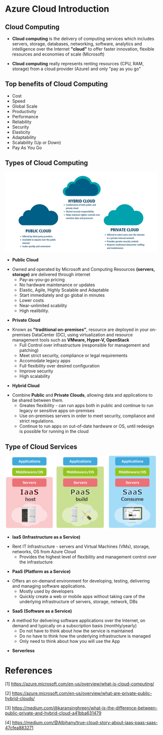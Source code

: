 # Azure Cloud Introduction


## Cloud Computing

* **Cloud computing** is the delivery of computing services which includes servers, storage, databases, networking, software, analytics and intelligence over the Internet **"cloud"** to offer faster innovation, flexible resources and economies of scale (Microsoft)

* **Cloud computing** really represents renting resources (CPU, RAM, storage) from a cloud provider (Azure) and only "pay as you go"

## Top benefits of Cloud Computing

* Cost
* Speed
* Global Scale
* Productivity
* Performance
* Reliability
* Security
* Elasticity
* Adaptability
* Scalability (Up or Down)
* Pay As You Go

## Types of Cloud Computing

<p align="center">
<img src="https://github.com/H0j3n/Azure-AZ-900-Notes/blob/master/img/cloud.png" alt="My Images"></p>


* **Public Cloud**
- Owned and operated by Microsoft and Computing Resources **(servers, storage)** are delivered through internet
    * Pay-as-you-go pricing
    * No hardware maintenance or updates
    * Elastic, Agile, Highly Scalable and Adaptable
    * Start immediately and go global in minutes 
    * Lower costs
    * Near-unlimited scability
    * High realibility.  
* **Private Cloud**
- Known as **"traditional on-premises"**, resource are deployed in your on-premises DataCenter (DC), using virtualization and resource management tools such as **VMware, Hyper-V, OpenStack**
    * Full Control over infrastructure (responsible for management and patching)
    * Meet strict security, compliance or legal requirements
    * Accomodate legacy apps
    * Full flexibility over desired configuration
    * Improve security
    * High scalability
* **Hybrid Cloud**
- Combine **Public** and **Private Clouds**, allowing data and applications to be shared between them.
    * Greates flexibility - can run apps both in public and continue to run legacy or sensitive apps on-premises
    * Use on-premises servers in order to meet security, compliance and strict regulations.
    * Continue to run apps on out-of-date hardware or OS, until redesign is possible for running in the cloud

## Type of Cloud Services 

<p align="center">
<img src="https://github.com/H0j3n/Azure-AZ-900-Notes/blob/master/img/services.png" alt="My Images"></p>

* **IaaS (Infrastructure as a Service)**
- Rent IT Infrastructure - servers and Virtual Machines (VMs), storage, networks, OS from Azure Cloud
    * Provides the highest level of flexibility and management control over the infrastucture
* **PaaS (Platform as a Service)**
- Offers an on-demand environment for developing, testing, delivering and managing software applications.
    * Mostly used by developers
    * Quickly create a web or mobile apps without taking care of the underlying infrastructure of servers, storage, network, DBs
* **SaaS (Software as a Service)**
- A method for delivering software applications over the Internet, on demand and typically on a subscription basis (monthly/yearly)
    * Do not have to think about how the service is maintained
    * Do no have to think how the underlying infrastructure is managed
    * Only need to think about how you will use the App
* **Serverless**

# References

[1] https://azure.microsoft.com/en-us/overview/what-is-cloud-computing/

[2] https://azure.microsoft.com/en-us/overview/what-are-private-public-hybrid-clouds/

[3] https://medium.com/@karansinghreen/what-is-the-difference-between-public-private-and-hybrid-cloud-a41bba631479

[4] https://medium.com/@Albihany/true-cloud-story-about-iaas-paas-saas-47cfea883271